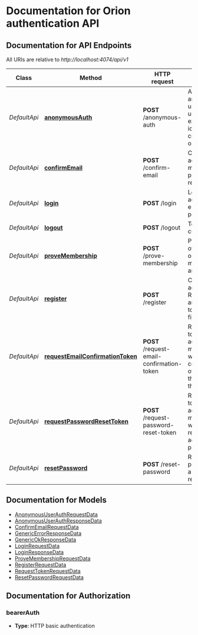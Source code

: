 # Documentation for Orion authentication API

<a name="documentation-for-api-endpoints"></a>
## Documentation for API Endpoints

All URIs are relative to *http://localhost:4074/api/v1*

| Class | Method | HTTP request | Description |
|------------ | ------------- | ------------- | -------------|
| *DefaultApi* | [**anonymousAuth**](Apis/DefaultApi.md#anonymousauth) | **POST** /anonymous-auth | Authenticate as an anonymous user, either using an existing user identifier or creating a new one. |
*DefaultApi* | [**confirmEmail**](Apis/DefaultApi.md#confirmemail) | **POST** /confirm-email | Confirm account's e-mail address provided during registration. |
*DefaultApi* | [**login**](Apis/DefaultApi.md#login) | **POST** /login | Login to user's account, using e-mail and password. |
*DefaultApi* | [**logout**](Apis/DefaultApi.md#logout) | **POST** /logout | Terminate the current session. |
*DefaultApi* | [**proveMembership**](Apis/DefaultApi.md#provemembership) | **POST** /prove-membership | Prove ownership of an on-chain membership by an account. |
*DefaultApi* | [**register**](Apis/DefaultApi.md#register) | **POST** /register | Create an account. Requires anonymousAuth to be performed first. |
*DefaultApi* | [**requestEmailConfirmationToken**](Apis/DefaultApi.md#requestemailconfirmationtoken) | **POST** /request-email-confirmation-token | Request a token to be sent to account's e-mail address, which will allow confirming the ownership of the e-mail by the user. |
*DefaultApi* | [**requestPasswordResetToken**](Apis/DefaultApi.md#requestpasswordresettoken) | **POST** /request-password-reset-token | Request a token to be sent to account's e-mail address, which will allow resetting the account's password |
*DefaultApi* | [**resetPassword**](Apis/DefaultApi.md#resetpassword) | **POST** /reset-password | Reset account's password using a password reset token. |


<a name="documentation-for-models"></a>
## Documentation for Models

 - [AnonymousUserAuthRequestData](./Models/AnonymousUserAuthRequestData.md)
 - [AnonymousUserAuthResponseData](./Models/AnonymousUserAuthResponseData.md)
 - [ConfirmEmailRequestData](./Models/ConfirmEmailRequestData.md)
 - [GenericErrorResponseData](./Models/GenericErrorResponseData.md)
 - [GenericOkResponseData](./Models/GenericOkResponseData.md)
 - [LoginRequestData](./Models/LoginRequestData.md)
 - [LoginResponseData](./Models/LoginResponseData.md)
 - [ProveMembershipRequestData](./Models/ProveMembershipRequestData.md)
 - [RegisterRequestData](./Models/RegisterRequestData.md)
 - [RequestTokenRequestData](./Models/RequestTokenRequestData.md)
 - [ResetPasswordRequestData](./Models/ResetPasswordRequestData.md)


<a name="documentation-for-authorization"></a>
## Documentation for Authorization

<a name="bearerAuth"></a>
### bearerAuth

- **Type**: HTTP basic authentication

